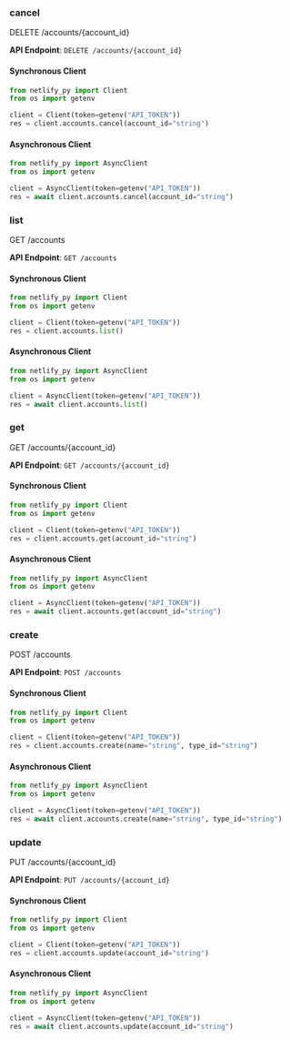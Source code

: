
### cancel <a name="cancel"></a>
DELETE /accounts/{account_id}



**API Endpoint**: `DELETE /accounts/{account_id}`

#### Synchronous Client

```python
from netlify_py import Client
from os import getenv

client = Client(token=getenv("API_TOKEN"))
res = client.accounts.cancel(account_id="string")
```

#### Asynchronous Client

```python
from netlify_py import AsyncClient
from os import getenv

client = AsyncClient(token=getenv("API_TOKEN"))
res = await client.accounts.cancel(account_id="string")
```

### list <a name="list"></a>
GET /accounts



**API Endpoint**: `GET /accounts`

#### Synchronous Client

```python
from netlify_py import Client
from os import getenv

client = Client(token=getenv("API_TOKEN"))
res = client.accounts.list()
```

#### Asynchronous Client

```python
from netlify_py import AsyncClient
from os import getenv

client = AsyncClient(token=getenv("API_TOKEN"))
res = await client.accounts.list()
```

### get <a name="get"></a>
GET /accounts/{account_id}



**API Endpoint**: `GET /accounts/{account_id}`

#### Synchronous Client

```python
from netlify_py import Client
from os import getenv

client = Client(token=getenv("API_TOKEN"))
res = client.accounts.get(account_id="string")
```

#### Asynchronous Client

```python
from netlify_py import AsyncClient
from os import getenv

client = AsyncClient(token=getenv("API_TOKEN"))
res = await client.accounts.get(account_id="string")
```

### create <a name="create"></a>
POST /accounts



**API Endpoint**: `POST /accounts`

#### Synchronous Client

```python
from netlify_py import Client
from os import getenv

client = Client(token=getenv("API_TOKEN"))
res = client.accounts.create(name="string", type_id="string")
```

#### Asynchronous Client

```python
from netlify_py import AsyncClient
from os import getenv

client = AsyncClient(token=getenv("API_TOKEN"))
res = await client.accounts.create(name="string", type_id="string")
```

### update <a name="update"></a>
PUT /accounts/{account_id}



**API Endpoint**: `PUT /accounts/{account_id}`

#### Synchronous Client

```python
from netlify_py import Client
from os import getenv

client = Client(token=getenv("API_TOKEN"))
res = client.accounts.update(account_id="string")
```

#### Asynchronous Client

```python
from netlify_py import AsyncClient
from os import getenv

client = AsyncClient(token=getenv("API_TOKEN"))
res = await client.accounts.update(account_id="string")
```
